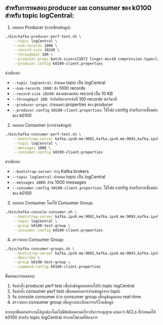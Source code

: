 ## สำหรับการทดสอบ producer และ consumer ของ k0100 สำหรับ topic logCentral:

1. ทดสอบ Producer (การเขียนข้อมูล):

```bash
./bin/kafka-producer-perf-test.sh \
    --topic logCentral \
    --num-records 1000 \
    --record-size 10240 \
    --throughput 100 \
    --producer-props batch.size=131072 linger.ms=10 compression.type=lz4 \
    --producer.config k0100-client.properties
```

คำอธิบาย:
- `--topic logCentral`: กำหนด topic เป็น logCentral
- `--num-records 1000`: ส่ง 1000 records
- `--record-size 10240`: ขนาดของแต่ละ record เป็น 10 KB
- `--throughput 100`: จำกัดอัตราการส่งที่ 100 records ต่อวินาที
- `--producer-props`: กำหนดค่า properties ของ producer
- `--producer.config k0100-client.properties`: ใช้ไฟล์ config สำหรับการเชื่อมต่อของ k0100

2. ทดสอบ Consumer (การอ่านข้อมูล):

```bash
./bin/kafka-consumer-perf-test.sh \
    --bootstrap-server kafka.ipv9.me:9092,kafka.ipv9.me:9093,kafka.ipv9.me:9094 \
    --topic logCentral \
    --messages 1000 \
    --consumer.config k0100-client.properties
```

คำอธิบาย:
- `--bootstrap-server`: ระบุ Kafka brokers
- `--topic logCentral`: กำหนด topic เป็น logCentral
- `--messages 1000`: อ่าน 1000 messages
- `--consumer.config k0100-client.properties`: ใช้ไฟล์ config สำหรับการเชื่อมต่อของ k0100

3. ทดสอบ Consumer โดยใช้ Consumer Group:

```bash
./bin/kafka-console-consumer.sh \
    --bootstrap-server kafka.ipv9.me:9092,kafka.ipv9.me:9093,kafka.ipv9.me:9094 \
    --topic logCentral \
    --group k0100-test-group \
    --consumer.config k0100-client.properties
```

4. ตรวจสอบ Consumer Group:

```bash
./bin/kafka-consumer-groups.sh \
    --bootstrap-server kafka.ipv9.me:9092,kafka.ipv9.me:9093,kafka.ipv9.me:9094 \
    --describe \
    --group k0100-test-group \
    --command-config k0100-client.properties
```

ขั้นตอนการทดสอบ:
1. รันคำสั่ง producer perf test เพื่อส่งข้อมูลทดสอบไปยัง topic logCentral
2. รันคำสั่ง consumer perf test เพื่อทดสอบการอ่านข้อมูลจาก topic
3. รัน console consumer ด้วย consumer group เพื่อดูข้อมูลแบบ real-time
4. ตรวจสอบ consumer group เพื่อดูรายละเอียดการบริโภคข้อมูล

หากทุกขั้นตอนทำงานได้ถูกต้องโดยไม่มีข้อผิดพลาดเกี่ยวกับการอนุญาต แสดงว่า ACLs ที่กำหนดให้ k0100 สำหรับ topic logCentral ทำงานได้ตามที่ต้องการ